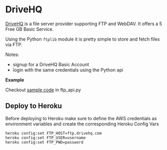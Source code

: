 # DriveHQ

[DriveHQ](https://www.drivehq.com/) is a file server provider supporting FTP and WebDAV. It offers a 5 Free GB Basic Service.
 
Using the Python `ftplib` module it is pretty simple to store and fetch files via FTP.

Notes:
* signup for a DriveHQ Basic Account
* login with the same credentials using the Python api


**Example**

Checkout [sample code](https://github.com/gcatanese/HerokuFiles/tree/main/app/doc/ftp_api.py) in ftp_api.py

## Deploy to Heroku

Before deploying to Heroku make sure to define the AWS credentials as environment variables and create the corresponding Heroku Config Vars
```
heroku config:set FTP_HOST=ftp.drivehq.com
heroku config:set FTP_USER=username
heroku config:set FTP_PWD=password
```




